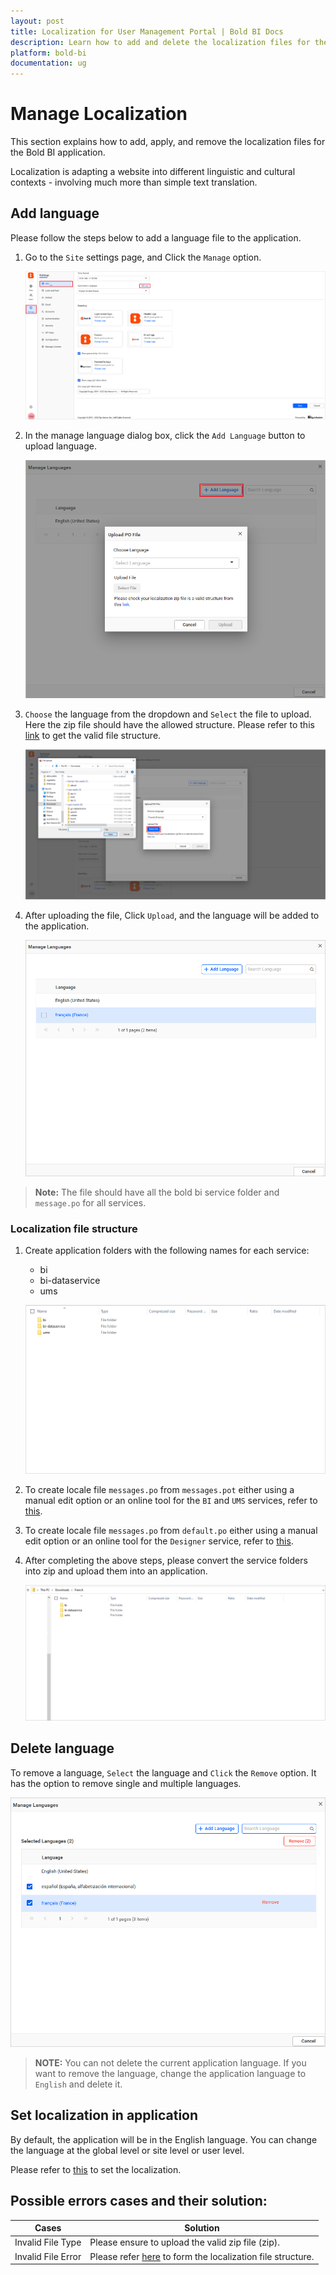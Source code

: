 ```yaml
---
layout: post
title: Localization for User Management Portal | Bold BI Docs
description: Learn how to add and delete the localization files for the User Management Server application. Also, learn about how to change the language for the application.
platform: bold-bi
documentation: ug
---
```


# Manage Localization

This section explains how to add, apply, and remove the localization files for the Bold BI application.

Localization is adapting a website into different linguistic and cultural contexts - involving much more than simple text translation.

## Add language

Please follow the steps below to add a language file to the application.

1. Go to the `Site` settings page, and Click the `Manage` option.

   ![Manage-option](/static/assets/embedded/multi-tenancy/images/manage-option.png#max-width=95%)

2. In the manage language dialog box, click the `Add Language` button to upload language.

   ![Upload-dialog-box](/static/assets/embedded/multi-tenancy/images/upload-dialog-box.png)

3. `Choose` the language from the dropdown and `Select` the file to upload. Here the zip file should have the allowed structure. Please refer to this [link](#localization-file-structure) to get the valid file structure.  

   ![Localization-select-file](/static/assets/embedded/multi-tenancy/images/localization-select-file.png#max-width=95%)

4. After uploading the file, Click `Upload`, and the language will be added to the application.
  
   ![Localization-dialog-box](/static/assets/embedded/multi-tenancy/images/localization-dialog-box.png)

>**Note:** The file should have all the bold bi service folder and `message.po` for all services.

### Localization file structure

1. Create application folders with the following names for each service:
    * bi
    * bi-dataservice
    * ums

   ![Localization-file-structure](/static/assets/embedded/multi-tenancy/images/localization-file-structure.png)

2. To create locale file `messages.po` from `messages.pot` either using a manual edit option or an online tool for the `BI` and `UMS` services, refer to [this](https://help.boldbi.com/embedded-bi/localization/latest/#how-to-generate-the-localization-file-for-another-language).

3. To create locale file `messages.po` from `default.po` either using a manual edit option or an online tool for the `Designer` service, refer to [this](https://help.boldbi.com/embedded-bi/localization/latest/#how-to-generate-the-localization-file-for-another-language).

4. After completing the above steps, please convert the service folders into zip and upload them into an application.

   ![Localization-zip-folder](/static/assets/embedded/multi-tenancy/images/localization-zip-folder.png)

## Delete language

To remove a language, `Select` the language and `Click` the `Remove` option. It has the option to remove single and multiple languages.

   ![Remove-localization](/static/assets/embedded/multi-tenancy/images/remove-localization.png)

> **NOTE:** You can not delete the current application language. If you want to remove the language, change the application language to `English` and delete it.

## Set localization in application

By default, the application will be in the English language. You can change the language at the global level or site level or user level.

Please refer to [this](https://help.boldbi.com/embedded-bi/localization/latest/#where-to-change-the-localization-in-the-application) to set the localization.

## Possible errors cases and their solution:

| Cases      | Solution                                            |
|-------------------  |-----------------------------------------------------------  |
| Invalid File Type | Please ensure to upload the valid zip file (zip).  
| Invalid File Error | Please refer [here](#localization-file-structure) to form the localization file structure.
